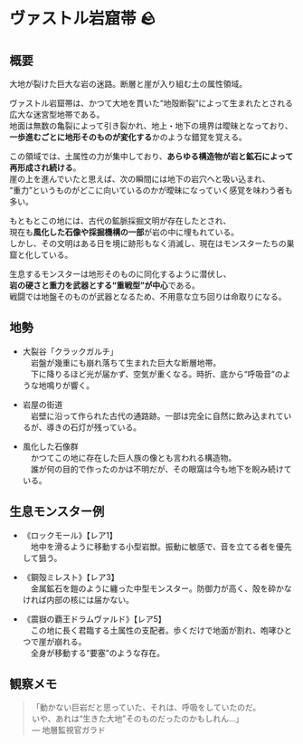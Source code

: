 # ヴァストル岩窟帯 🪨

## 概要
大地が裂けた巨大な岩の迷路。断層と崖が入り組む土の属性領域。

ヴァストル岩窟帯は、かつて大地を貫いた“地殻断裂”によって生まれたとされる広大な迷宮型地帯である。  
地面は無数の亀裂によって引き裂かれ、地上・地下の境界は曖昧となっており、  
**一歩進むごとに地形そのものが変化する**かのような錯覚を覚える。

この領域では、土属性の力が集中しており、**あらゆる構造物が岩と鉱石によって再形成され続ける**。  
崖の上を進んでいたと思えば、次の瞬間には地下の岩穴へと吸い込まれ、  
“重力”というものがどこに向いているのかが曖昧になっていく感覚を味わう者も多い。

もともとこの地には、古代の鉱脈採掘文明が存在したとされ、  
現在も**風化した石像や採掘機構の一部**が岩の中に埋もれている。  
しかし、その文明はある日を境に跡形もなく消滅し、現在はモンスターたちの巣窟と化している。

生息するモンスターは地形そのものに同化するように潜伏し、  
**岩の硬さと重力を武器とする“重戦型”が中心**である。  
戦闘では地盤そのものが武器となるため、不用意な立ち回りは命取りになる。

## 地勢
- 大裂谷「クラックガルチ」  
　岩盤が幾重にも崩れ落ちて生まれた巨大な断層地帯。  
　下に降りるほど光が届かず、空気が重くなる。時折、底から“呼吸音”のような地鳴りが響く。

- 岩屋の街道  
　岩壁に沿って作られた古代の通路跡。一部は完全に自然に飲み込まれているが、導きの石灯が残っている。

- 風化した石像群  
　かつてこの地に存在した巨人族の像とも言われる構造物。  
　誰が何の目的で作ったのかは不明だが、その眼窩は今も地下を睨み続けている。

## 生息モンスター例
- 《ロックモール》【レア1】  
　地中を滑るように移動する小型岩獣。振動に敏感で、音を立てる者を優先して狙う。

- 《鋼殻ミレスト》【レア3】  
　金属鉱石を鎧のように纏った中型モンスター。防御力が高く、殻を砕かなければ内部の核には届かない。

- 《震嶽の覇王ドラムヴァルド》【レア5】  
　この地に長く君臨する土属性の支配者。歩くだけで地面が割れ、咆哮ひとつで崖が崩れる。  
　全身が移動する“要塞”のような存在。

## 観察メモ
> 「動かない巨岩だと思っていた、それは、呼吸をしていたのだ。  
> いや、あれは“生きた大地”そのものだったのかもしれん…」  
> ― 地層監視官ガラド
